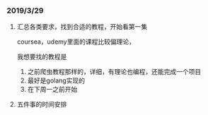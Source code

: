 ### 2019/3/29

1. 汇总各类要求，找到合适的教程，开始看第一集

   coursea，udemy里面的课程比较偏理论，

   我想要找的教程是

   1. 之前爬虫教程那样的，详细，有理论也编程，还能完成一个项目
   2. 最好是golang实现的
   3. 在下周一之前开始

   

2. 五件事的时间安排